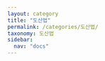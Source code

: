 ```yaml
---
layout: category
title: "도산법"
permalink: /categories/도산법/
taxonomy: 도산법
sidebar:
  nav: "docs"
---
```

